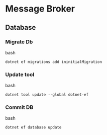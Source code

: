 # Message Broker

## Database

### Migrate Db

bash

```
dotnet ef migrations add ininitialMigration
```

### Update tool

bash

```
dotnet tool update --global dotnet-ef
```

### Commit DB

bash

```
dotnet ef database update
```
